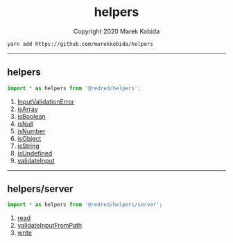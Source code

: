 <h1 align="center">helpers</h1>
<p align="center">Copyright 2020 Marek Kobida</p>

```bash
yarn add https://github.com/marekkobida/helpers
```

---

## helpers

```ts
import * as helpers from '@redred/helpers';
```

1. [InputValidationError](./private/types/InputValidationError.ts)
1. [isArray](./private/types/isArray.ts)
1. [isBoolean](./private/types/isBoolean.ts)
1. [isNull](./private/types/isNull.ts)
1. [isNumber](./private/types/isNumber.ts)
1. [isObject](./private/types/isObject.ts)
1. [isString](./private/types/isString.ts)
1. [isUndefined](./private/types/isUndefined.ts)
1. [validateInput](./private/types/validateInput.ts)

---

## helpers/server

```ts
import * as helpers from '@redred/helpers/server';
```

1. [read](./private/read.ts)
1. [validateInputFromPath](./private/types/validateInputFromPath.ts)
1. [write](./private/write.ts)
